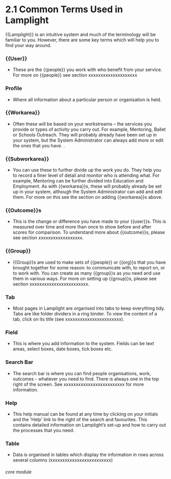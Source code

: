 # 2.1 Common Terms Used in Lamplight

{{Lamplight}} is an intuitive system and much of the terminology will be familiar to you. However, there are some key terms which will help you to find your way around.

### {{User}}
- These are the {{people}} you work with who benefit from your service. For more on {{people}} see section xxxxxxxxxxxxxxxxxxxx

### Profile
- Where all information about a particular person or organisation is held.

### {{Workarea}}
- Often these will be based on your workstreams – the services you provide or types of activity you carry out. For example, Mentoring, Ballet or Schools Outreach. They will probably already have been set up in your system, but the System Administrator can always add more or edit the ones that you have. .

### {{Subworkarea}}
- You can use these to further divide up the work you do. They help you to record a finer level of detail and monitor who is attending what. For example, Mentoring can be further divided into Education and Employment. As with {{workarea}}s, these will probably already be set up in your system, although the System Administrator can add and edit them. For more on this see the section on adding {{workarea}}s above. 

### {{Outcome}}s
- This is the change or difference you have made to your {{user}}s. This is measured over time and more than once to show before and after scores for comparison. To understand more about {{outcome}}s, please see section xxxxxxxxxxxxxxxxxx.

### {{Group}}
- {{Group}}s are used to make sets of {{people}} or {{org}}s that you have brought together for some reason: to communicate with, to report on, or to work with. You can create as many {{group}}s as you need and use them in various ways. For more on setting up {{group}}s, please see section xxxxxxxxxxxxxxxxxxxxxxxx. 

### Tab
- Most pages in Lamplight are organised into tabs to keep everything tidy. Tabs are like folder dividers in a ring binder. To view the content of a tab, click on its title (see xxxxxxxxxxxxxxxxxxxxxxx).

### Field  
- This is where you add information to the system. Fields can be text areas, select boxes, date boxes, tick boxes etc.

### Search Bar
- The search bar is where you can find people organisations, work, outcomes - whatever you need to find.
There is always one in the top right of the screen. See xxxxxxxxxxxxxxxxxxxxxxxxx for more information. 

### Help
- This help manual can be found at any time by clicking on your initials and the 'Help' link to the right of the search and favourites. This contains detailed information on Lamplight’s set-up and how to carry out the processes that you need. 

### Table
- Data is organised in tables which display the information in rows across several columns (xxxxxxxxxxxxxxxxxxxxxxxxx)



###### core module
